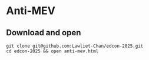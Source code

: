 # Anti-MEV

## Download and open
```
git clone git@github.com:Lawliet-Chan/edcon-2025.git
cd edcon-2025 && open anti-mev.html 
```
